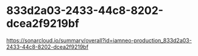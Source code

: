 # 833d2a03-2433-44c8-8202-dcea2f9219bf
https://sonarcloud.io/summary/overall?id=iamneo-production_833d2a03-2433-44c8-8202-dcea2f9219bf
